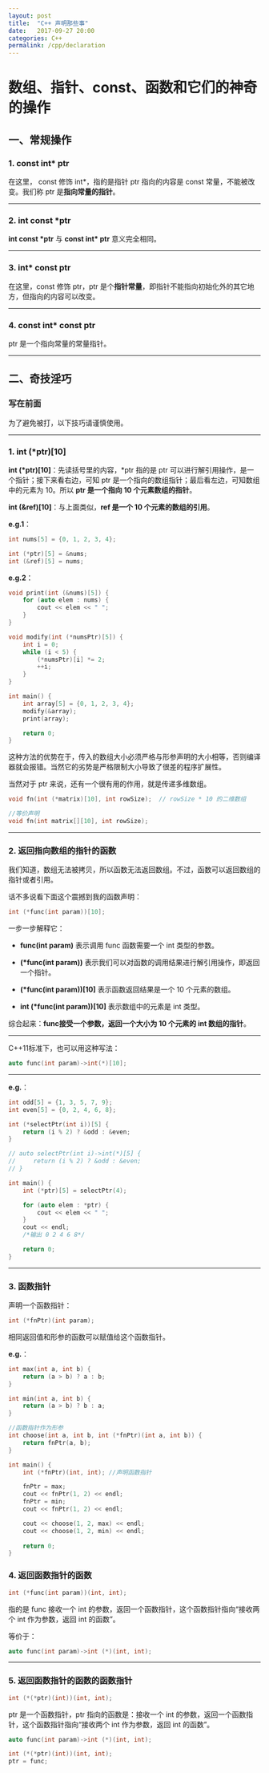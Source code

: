 ```yaml
---
layout: post
title:  "C++ 声明那些事"
date:   2017-09-27 20:00
categories: C++
permalink: /cpp/declaration
---
```


# 数组、指针、const、函数和它们的神奇的操作

## 一、常规操作

### 1. const int* ptr

在这里， const 修饰 int*，指的是指针 ptr 指向的内容是 const 常量，不能被改变。我们称 ptr 是**指向常量的指针**。

---

### 2. int const *ptr

**int const \*ptr** 与 **const int\* ptr** 意义完全相同。

---

### 3. int* const ptr

在这里，const 修饰 ptr，ptr 是个**指针常量**，即指针不能指向初始化外的其它地方，但指向的内容可以改变。

---

### 4. const int* const ptr

ptr 是一个指向常量的常量指针。

---

## 二、奇技淫巧

### 写在前面

为了避免被打，以下技巧请谨慎使用。

---

### 1. int (*ptr)[10]

**int (\*ptr)[10]**：先读括号里的内容，\*ptr 指的是 ptr 可以进行解引用操作，是一个指针；接下来看右边，可知 ptr 是一个指向的数组指针；最后看左边，可知数组中的元素为 10。所以 **ptr 是一个指向 10 个元素数组的指针**。

**int (&ref)[10]**：与上面类似，**ref 是一个 10 个元素的数组的引用**。

**e.g.1**：

```cpp
int nums[5] = {0, 1, 2, 3, 4};

int (*ptr)[5] = &nums;
int (&ref)[5] = nums;
```

**e.g.2**：

```cpp
void print(int (&nums)[5]) {
    for (auto elem : nums) {
        cout << elem << " ";
    }
}

void modify(int (*numsPtr)[5]) {
    int i = 0;
    while (i < 5) {
        (*numsPtr)[i] *= 2;
        ++i;
    }
}

int main() {
    int array[5] = {0, 1, 2, 3, 4};
    modify(&array);
    print(array);

    return 0;
}
```

这种方法的优势在于，传入的数组大小必须严格与形参声明的大小相等，否则编译器就会报错。当然它的劣势是严格限制大小导致了很差的程序扩展性。

当然对于 ptr 来说，还有一个很有用的作用，就是传递多维数组。

```cpp
void fn(int (*matrix)[10], int rowSize);  // rowSize * 10 的二维数组

//等价声明
void fn(int matrix[][10], int rowSize);
```

---

### 2. 返回指向数组的指针的函数

我们知道，数组无法被拷贝，所以函数无法返回数组。不过，函数可以返回数组的指针或者引用。

话不多说看下面这个震撼到我的函数声明：

```cpp
int (*func(int param))[10];
```

一步一步解释它：

* **func(int param)** 表示调用 func 函数需要一个 int 类型的参数。

* **(\*func(int param))** 表示我们可以对函数的调用结果进行解引用操作，即返回一个指针。

* **(\*func(int param))[10]** 表示函数返回结果是一个 10 个元素的数组。

* **int (\*func(int param))[10]** 表示数组中的元素是 int 类型。

综合起来：**func接受一个参数，返回一个大小为 10 个元素的 int 数组的指针**。

---

C++11标准下，也可以用这种写法：

```cpp
auto func(int param)->int(*)[10];
```

---

**e.g.**：

```cpp
int odd[5] = {1, 3, 5, 7, 9};
int even[5] = {0, 2, 4, 6, 8};

int (*selectPtr(int i))[5] {
    return (i % 2) ? &odd : &even;
}

// auto selectPtr(int i)->int(*)[5] {
//     return (i % 2) ? &odd : &even;
// }

int main() {
    int (*ptr)[5] = selectPtr(4);

    for (auto elem : *ptr) {
        cout << elem << " ";
    }
    cout << endl;
    /*输出 0 2 4 6 8*/

    return 0;
}
```

---

### 3. 函数指针

声明一个函数指针：

```cpp
int (*fnPtr)(int param);
```

相同返回值和形参的函数可以赋值给这个函数指针。

**e.g.**：

```cpp
int max(int a, int b) {
    return (a > b) ? a : b;
}

int min(int a, int b) {
    return (a > b) ? b : a;
}

//函数指针作为形参
int choose(int a, int b, int (*fnPtr)(int a, int b)) {
    return fnPtr(a, b);
}

int main() {
    int (*fnPtr)(int, int); //声明函数指针

    fnPtr = max;
    cout << fnPtr(1, 2) << endl;
    fnPtr = min;
    cout << fnPtr(1, 2) << endl;

    cout << choose(1, 2, max) << endl;
    cout << choose(1, 2, min) << endl;
    
    return 0;
}
```

### 4. 返回函数指针的函数

```cpp
int (*func(int param))(int, int);
```

指的是 func 接收一个 int 的参数，返回一个函数指针，这个函数指针指向“接收两个 int 作为参数，返回 int 的函数”。

等价于：

```cpp
auto func(int param)->int (*)(int, int);
```

---

### 5. 返回函数指针的函数的函数指针

```cpp
int (*(*ptr)(int))(int, int);
```

ptr 是一个函数指针，ptr 指向的函数是：接收一个 int 的参数，返回一个函数指针，这个函数指针指向“接收两个 int 作为参数，返回 int 的函数”。

```cpp
auto func(int param)->int (*)(int, int);

int (*(*ptr)(int))(int, int);
ptr = func;
```
